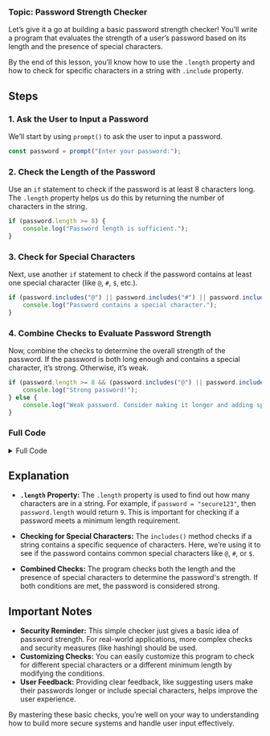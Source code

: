 ### Topic: Password Strength Checker

Let’s give it a go at building a basic password strength checker! You’ll write a program that evaluates the strength of a user’s password based on its length and the presence of special characters. 

By the end of this lesson, you’ll know how to use the `.length` property and how to check for specific characters in a string with `.include` property.

## Steps

### 1. Ask the User to Input a Password

We’ll start by using `prompt()` to ask the user to input a password.

```javascript
const password = prompt("Enter your password:");
```

### 2. Check the Length of the Password

Use an `if` statement to check if the password is at least 8 characters long. The `.length` property helps us do this by returning the number of characters in the string.

```javascript
if (password.length >= 8) {
    console.log("Password length is sufficient.");
}
```

### 3. Check for Special Characters

Next, use another `if` statement to check if the password contains at least one special character (like `@`, `#`, `$`, etc.). 

```javascript
if (password.includes("@") || password.includes("#") || password.includes("$")) {
    console.log("Password contains a special character.");
}
```

### 4. Combine Checks to Evaluate Password Strength

Now, combine the checks to determine the overall strength of the password. If the password is both long enough and contains a special character, it’s strong. Otherwise, it’s weak.

```javascript
if (password.length >= 8 && (password.includes("@") || password.includes("#") || password.includes("$"))) {
    console.log("Strong password!");
} else {
    console.log("Weak password. Consider making it longer and adding special characters.");
}
```

### Full Code

<details>
<summary>Full Code</summary>

```javascript
const password = prompt("Enter your password:");

if (password.length >= 8 && (password.includes("@") || password.includes("#") || password.includes("$"))) {
    console.log("Strong password!");
} else {
    console.log("Weak password. Consider making it longer and adding special characters.");
}
```

</details>

## Explanation

- **`.length` Property:** The `.length` property is used to find out how many characters are in a string. For example, if `password = "secure123"`, then `password.length` would return `9`. This is important for checking if a password meets a minimum length requirement.

- **Checking for Special Characters:** The `includes()` method checks if a string contains a specific sequence of characters. Here, we’re using it to see if the password contains common special characters like `@`, `#`, or `$`.

- **Combined Checks:** The program checks both the length and the presence of special characters to determine the password's strength. If both conditions are met, the password is considered strong.

## Important Notes

- **Security Reminder:** This simple checker just gives a basic idea of password strength. For real-world applications, more complex checks and security measures (like hashing) should be used.
- **Customizing Checks:** You can easily customize this program to check for different special characters or a different minimum length by modifying the conditions.
- **User Feedback:** Providing clear feedback, like suggesting users make their passwords longer or include special characters, helps improve the user experience.

By mastering these basic checks, you’re well on your way to understanding how to build more secure systems and handle user input effectively.